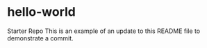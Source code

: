 # hello-world
Starter Repo
This is an example of an update to this README file to demonstrate a commit.
